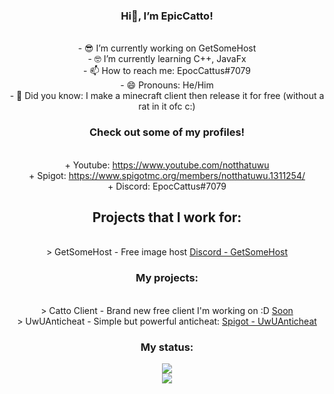 
<div align="center">

### Hi👋, I’m EpicCatto!

<br>- 😎 I’m currently working on GetSomeHost
<br>- 🤓 I’m currently learning C++, JavaFx
<br>- 📫 How to reach me: EpocCattus#7079
<br>- 😄 Pronouns: He/Him
<br>- 🤔 Did you know: I make a minecraft client then release it for free (without a rat in it ofc c:)

### Check out some of my profiles!
<br>+ Youtube: https://www.youtube.com/notthatuwu
<br>+ Spigot: https://www.spigotmc.org/members/notthatuwu.1311254/
<br>+ Discord: EpocCattus#7079

## Projects that I work for:
<br>> GetSomeHost - Free image host [Discord - GetSomeHost](https://discord.gg/RhV3eQ95aT)

### My projects:
<br>> Catto Client - Brand new free client I'm working on :D [Soon](https://cattoclient.epiccatto.dev)
<br>> UwUAnticheat - Simple but powerful anticheat: [Spigot - UwUAnticheat](https://www.spigotmc.org/resources/uwu-anticheat-1-8-8-1-12-2-discontinued.92683/)

### My status:
<img src="https://discord.c99.nl/widget/theme-1/531802615202316298.png">
<br>
<img src="https://github-readme-stats.vercel.app/api?username=EpicCatto&&show_icons=true&title_color=df36d8&icon_color=bb2acf&text_color=05f0f7&bg_color=151515">
